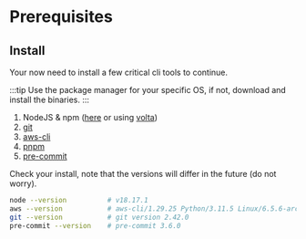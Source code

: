 # Prerequisites

## Install

Your now need to install a few critical cli tools to continue.

:::tip
Use the package manager for your specific OS, if not, download and install the binaries.
:::

1. NodeJS & npm ([here](https://nodejs.org/en) or using [volta](https://docs.volta.sh/guide/))
2. [git](https://git-scm.com/)
3. [aws-cli](https://aws.amazon.com/cli/)
4. [pnpm](https://pnpm.io/installation)
5. [pre-commit](https://pre-commit.com/)

Check your install, note that the versions will differ in the future (do not worry).

```bash
node --version          # v18.17.1
aws --version           # aws-cli/1.29.25 Python/3.11.5 Linux/6.5.6-arch2-1 botocore/1.31.25
git --version           # git version 2.42.0
pre-commit --version    # pre-commit 3.6.0
```
